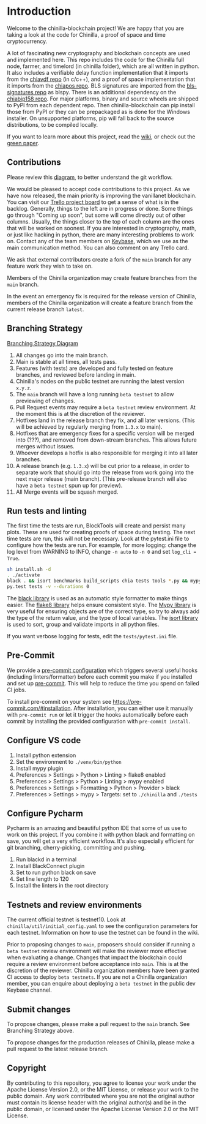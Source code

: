 # Introduction

Welcome to the chinilla-blockchain project!
We are happy that you are taking a look at the code for Chinilla, a proof of space and time cryptocurrency.

A lot of fascinating new cryptography and blockchain concepts are used and implemented here.
This repo includes the code for the Chinilla full node, farmer, and timelord (in chinilla folder), which are all written in python.
It also includes a verifiable delay function implementation that it imports from the [chiavdf repo](https://github.com/Chinilla/chiavdf) (in c/c++), and a proof of space implementation that it imports from the [chiapos repo](https://github.com/Chinilla/chiapos). BLS signatures are imported from the [bls-signatures repo](https://github.com/Chinilla/bls-signatures) as blspy. There is an additional dependency on the [chiabip158 repo](https://github.com/Chinilla/chiabip158). For major platforms, binary and source wheels are shipped to PyPI from each dependent repo. Then chinilla-blockchain can pip install those from PyPI or they can be prepackaged as is done for the Windows installer. On unsupported platforms, pip will fall back to the source distributions, to be compiled locally.

If you want to learn more about this project, read the [wiki](https://github.com/Chinilla/chinilla-blockchain/wiki), or check out the [green paper](https://www.chinilla.com/assets/ChinillaGreenPaper.pdf).

## Contributions

Please review this [diagram](https://drive.google.com/file/d/1r7AXTrj7gtD0Xy-9BtTZR6yv7WXMPgeM/view?usp=sharing), to better understand the git workflow.

We would be pleased to accept code contributions to this project.
As we have now released, the main priority is improving the vanillanet blockchain.
You can visit our [Trello project board](https://trello.com/b/ZuNx7sET) to get a sense of what is in the backlog.
Generally, things to the left are in progress or done. Some things go through "Coming up soon", but some will come directly out of other columns.
Usually, the things closer to the top of each column are the ones that will be worked on soonest.
If you are interested in cryptography, math, or just like hacking in python, there are many interesting problems to work on.
Contact any of the team members on [Keybase](https://keybase.io/team/chinilla), which we use as the main communication method. You can also comment on any Trello card.

We ask that external contributors create a fork of the `main` branch for any feature work they wish to take on.

Members of the Chinilla organization may create feature branches from the `main` branch.

In the event an emergency fix is required for the release version of Chinilla, members of the Chinilla organization will create a feature branch from the current release branch `latest`.

## Branching Strategy

[Branching Strategy Diagram](https://drive.google.com/file/d/1mYmTi-aFgcyCc39pHyBaaBjV-vjvllBT/view?usp=sharing)

1. All changes go into the main branch.
2. Main is stable at all times, all tests pass.
3. Features (with tests) are developed and fully tested on feature branches, and reviewed before landing in main.
4. Chinilla's nodes on the public testnet are running the latest version `x.y.z`.
5. The `main` branch will have a long running `beta testnet` to allow previewing of changes.
6. Pull Request events may require a `beta testnet` review environment. At the moment this is at the discretion of the reviewer.
7. Hotfixes land in the release branch they fix, and all later versions. (This will be achieved by regularly merging from `1.3.x` to main).
8. Hotfixes that are emergency fixes for a specific version will be merged into (???), and removed from down-stream branches. This allows future merges without issues.
9. Whoever develops a hotfix is also responsible for merging it into all later branches.
10. A release branch (e.g. `1.3.x`) will be cut prior to a release, in order to separate work that should go into the release from work going into the next major release (main branch). (This pre-release branch will also have a `beta testnet` spun up for preview).
11. All Merge events will be squash merged.

## Run tests and linting

The first time the tests are run, BlockTools will create and persist many plots. These are used for creating
proofs of space during testing. The next time tests are run, this will not be necessary. Look at the pytest.ini file
to configure how the tests are run. For example, for more logging: change the log level from WARNING to INFO, change
`-n auto` to `-n 0` and set `log_cli = True`.

```bash
sh install.sh -d
. ./activate
black . && isort benchmarks build_scripts chia tests tools *.py && mypy && flake8 benchmarks build_scripts chia tests tools *.py
py.test tests -v --durations 0
```

The [black library](https://black.readthedocs.io/en/stable/) is used as an automatic style formatter to make things easier.
The [flake8 library](https://readthedocs.org/projects/flake8/) helps ensure consistent style.
The [Mypy library](https://mypy.readthedocs.io/en/stable/) is very useful for ensuring objects are of the correct type, so try to always add the type of the return value, and the type of local variables.
The [isort library](https://isort.readthedocs.io) is used to sort, group and validate imports in all python files.

If you want verbose logging for tests, edit the `tests/pytest.ini` file.

## Pre-Commit

We provide a [pre-commit configuration](https://github.com/Chinilla/chinilla-blockchain/blob/main/.pre-commit-config.yaml) which triggers several useful
hooks (including linters/formatter) before each commit you make if you installed and set up [pre-commit](https://pre-commit.com/). This will help
to reduce the time you spend on failed CI jobs.

To install pre-commit on your system see https://pre-commit.com/#installation. After installation, you can either use it manually
with `pre-commit run` or let it trigger the hooks automatically before each commit by installing the
provided configuration with `pre-commit install`.

## Configure VS code

1. Install python extension
2. Set the environment to `./venv/bin/python`
3. Install mypy plugin
4. Preferences > Settings > Python > Linting > flake8 enabled
5. Preferences > Settings > Python > Linting > mypy enabled
6. Preferences > Settings > Formatting > Python > Provider > black
7. Preferences > Settings > mypy > Targets: set to `./chinilla` and `./tests`

## Configure Pycharm

Pycharm is an amazing and beautiful python IDE that some of us use to work on this project.
If you combine it with python black and formatting on save, you will get a very efficient
workflow. It's also especially efficient for git branching, cherry-picking, committing and pushing.

1. Run blackd in a terminal
2. Install BlackConnect plugin
3. Set to run python black on save
4. Set line length to 120
5. Install the linters in the root directory

## Testnets and review environments

The current official testnet is testnet10. Look at `chinilla/util/initial_config.yaml` to see the configuration parameters
for each testnet. Information on how to use the testnet can be found in the wiki.

Prior to proposing changes to `main`, proposers should consider if running a `beta testnet` review environment will make the reviewer more effective when evaluating a change.
Changes that impact the blockchain could require a review environment before acceptance into `main`. This is at the discretion of the reviewer.
Chinilla organization members have been granted CI access to deploy `beta testnets`.
If you are not a Chinilla organization member, you can enquire about deploying a `beta testnet` in the public dev Keybase channel.

## Submit changes

To propose changes, please make a pull request to the `main` branch. See Branching Strategy above.

To propose changes for the production releases of Chinilla, please make a pull request to the latest release branch.

## Copyright

By contributing to this repository, you agree to license your work under the Apache License Version 2.0, or the MIT License, or release your work to the public domain. Any work contributed where you are not the original author must contain its license header with the original author(s) and be in the public domain, or licensed under the Apache License Version 2.0 or the MIT License.
